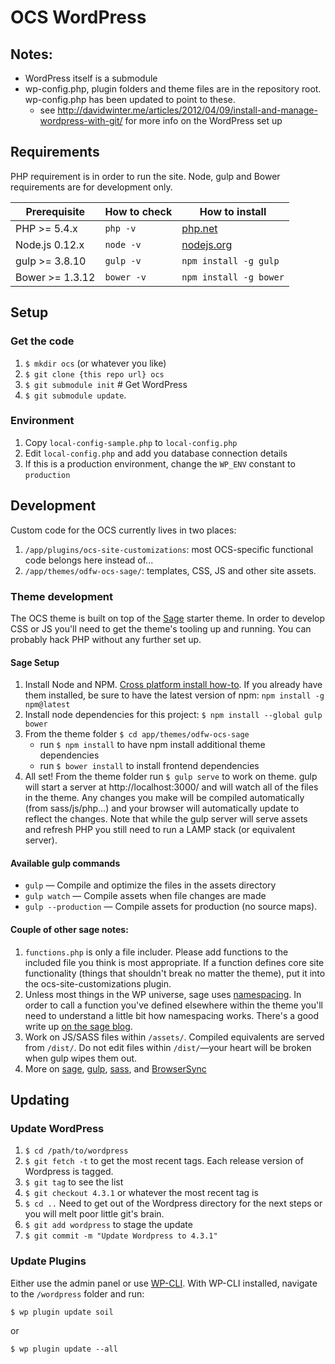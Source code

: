 # OCS WordPress

## Notes:
* WordPress itself is a submodule
* wp-config.php, plugin folders and theme files are in the repository root. wp-config.php has been updated to point to these.
  * see http://davidwinter.me/articles/2012/04/09/install-and-manage-wordpress-with-git/ for more info on the WordPress set up


## Requirements
PHP requirement is in order to run the site. Node, gulp and Bower requirements are for development only.

| Prerequisite    | How to check | How to install
| --------------- | ------------ | ------------- |
| PHP >= 5.4.x    | `php -v`     | [php.net](http://php.net/manual/en/install.php) |
| Node.js 0.12.x  | `node -v`    | [nodejs.org](http://nodejs.org/) |
| gulp >= 3.8.10  | `gulp -v`    | `npm install -g gulp` |
| Bower >= 1.3.12 | `bower -v`   | `npm install -g bower` |

## Setup
### Get the code
1. `$ mkdir ocs` (or whatever you like)
2. `$ git clone {this repo url} ocs`
3. `$ git submodule init` # Get WordPress
4. `$ git submodule update`.

### Environment
1. Copy `local-config-sample.php` to `local-config.php`
2. Edit `local-config.php` and add you database connection details
3. If this is a production environment, change the `WP_ENV` constant to `production`

## Development
Custom code for the OCS currently lives in two places:  

1. `/app/plugins/ocs-site-customizations`: most OCS-specific functional code belongs here instead of...
2. `/app/themes/odfw-ocs-sage/`: templates, CSS, JS and other site assets.

### Theme development
The OCS theme is built on top of the [Sage](https://github.com/roots/sage) starter theme. In order to develop CSS or JS you'll need to get the theme's tooling up and running. You can probably hack PHP without any further set up.

#### Sage Setup
1. Install Node and NPM. [Cross platform install how-to](http://blog.nodeknockout.com/post/65463770933/how-to-install-nodejs-and-npm). If you already have them installed, be sure to have the latest version of npm: `npm install -g npm@latest`
2. Install node dependencies for this project: `$ npm install --global gulp bower`
3. From the theme folder `$ cd app/themes/odfw-ocs-sage`
	* run `$ npm install` to have npm install additional theme dependencies
	* run `$ bower install` to install frontend dependencies  
4. All set! From the theme folder run `$ gulp serve` to work on theme. gulp will start a server at http://localhost:3000/ and will watch all of the files in the theme. Any changes you make will be compiled automatically (from sass/js/php...) and your browser will automatically update to reflect the changes. Note that while the gulp server will serve assets and refresh PHP you still need to run a LAMP stack (or equivalent server).

#### Available gulp commands
* `gulp` — Compile and optimize the files in the assets directory
* `gulp watch` — Compile assets when file changes are made
* `gulp --production` — Compile assets for production (no source maps).

#### Couple of other sage notes:
1. `functions.php` is only a file includer. Please add functions to the included file you think is most appropriate. If a function defines core site functionality (things that shouldn't break no matter the theme), put it into the ocs-site-customizations plugin.
2. Unless most things in the WP universe, sage uses [namespacing](http://php.net/manual/en/language.namespaces.basics.php). In order to call a function you've defined elsewhere within the theme you'll need to understand a little bit how namespacing works. There's a good write up [on the sage blog](https://roots.io/upping-php-requirements-in-your-wordpress-themes-and-plugins/).
3. Work on JS/SASS files within `/assets/`. Compiled equivalents are served from `/dist/`. Do not edit files within `/dist/`—your heart will be broken when gulp wipes them out.
5. More on [sage](https://roots.io/sage/docs/), [gulp](http://leveluptuts.com/tutorials/learning-gulp), [sass](http://sass-lang.com/), and [BrowserSync](http://www.browsersync.io)

## Updating
### Update WordPress
1. `$ cd /path/to/wordpress`
2. `$ git fetch -t` to get the most recent tags. Each release version of Wordpress is tagged.
3. `$ git tag` to see the list
4. `$ git checkout 4.3.1` or whatever the most recent tag is
5. `$ cd ..` Need to get out of the Wordpress directory for the next steps or you will melt poor little git's brain.
6. `$ git add wordpress` to stage the update
7. `$ git commit -m "Update Wordpress to 4.3.1"`

### Update Plugins
Either use the admin panel or use [WP-CLI](http://wp-cli.org/). With WP-CLI installed, navigate to the `/wordpress` folder and run:

`$ wp plugin update soil`

or

`$ wp plugin update --all`
